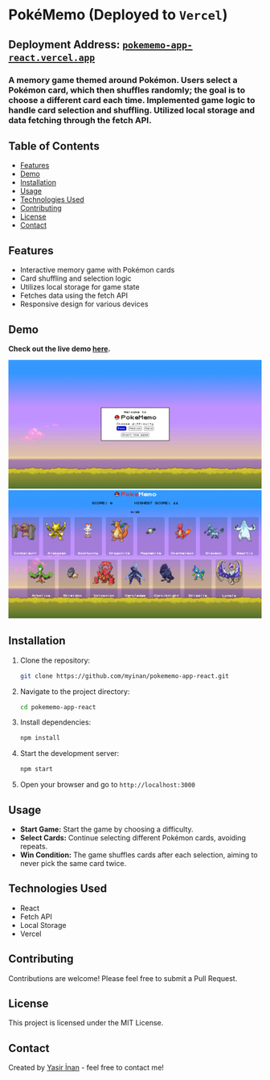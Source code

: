 # PokéMemo (Deployed to `Vercel`)
## Deployment Address: [`pokememo-app-react.vercel.app`](https://pokememo-app-react.vercel.app "pokememo-app-react.vercel.app")
### A memory game themed around Pokémon. Users select a Pokémon card, which then shuffles randomly; the goal is to choose a different card each time. Implemented game logic to handle card selection and shuffling. Utilized local storage and data fetching through the fetch API.

## Table of Contents
- [Features](#features)
- [Demo](#demo)
- [Installation](#installation)
- [Usage](#usage)
- [Technologies Used](#technologies-used)
- [Contributing](#contributing)
- [License](#license)
- [Contact](#contact)

## Features
- Interactive memory game with Pokémon cards
- Card shuffling and selection logic
- Utilizes local storage for game state
- Fetches data using the fetch API
- Responsive design for various devices

## Demo
**Check out the live demo [here](https://pokememo-app-react.vercel.app).**

![Welcome Screen](./src/assets/readme-images/pokewelcomess.png)
![Gameplay Screen](./src/assets/readme-images/pokegameplayss.png)

## Installation

1. Clone the repository:
    ```bash
    git clone https://github.com/myinan/pokememo-app-react.git
    ```

2. Navigate to the project directory:
    ```bash
    cd pokememo-app-react
    ```

3. Install dependencies:
    ```bash
    npm install
    ```

4. Start the development server:
    ```bash
    npm start
    ```

5. Open your browser and go to `http://localhost:3000`

## Usage
- **Start Game:** Start the game by choosing a difficulty.
- **Select Cards:** Continue selecting different Pokémon cards, avoiding repeats.
- **Win Condition:** The game shuffles cards after each selection, aiming to never pick the same card twice.

## Technologies Used
- React
- Fetch API
- Local Storage
- Vercel

## Contributing
Contributions are welcome! Please feel free to submit a Pull Request.

## License
This project is licensed under the MIT License.

## Contact
Created by [Yasir İnan](https://github.com/myinan) - feel free to contact me!
